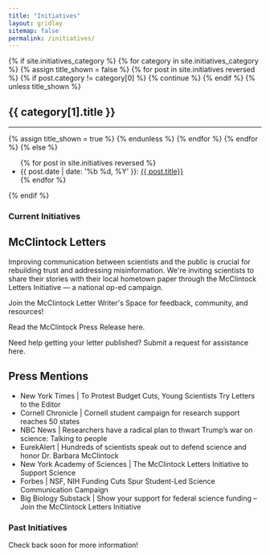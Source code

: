 ```yaml
---
title: "Initiatives"
layout: gridlay
sitemap: false
permalink: /initiatives/
---
```


<!-- New style rendering if project categories are defined -->
{% if site.initiatives_category %}
  {% for category in site.initiatives_category  %}
    {% assign title_shown = false %}
    {% for post in site.initiatives reversed %}
      {% if post.category != category[0] %}
        {% continue %}
      {% endif %}
      {% unless title_shown %}
        <h2>{{ category[1].title }}</h2><hr />
        {% assign title_shown = true %}
      {% endunless %}
    {% endfor %}
  {% endfor %}
{% else %}
  <ul>
    {% for post in site.initiatives reversed %}
      <li>
        {{ post.date | date: '%b %d, %Y' }}: <a href="{{ site.url }}{{ site.baseurl }}{{ post.url }}">{{ post.title}}</a>
      </li>
    {% endfor %}
  </ul>
{% endif %}

### Current Initiatives

## McClintock Letters

Improving communication between scientists and the public is crucial for rebuilding trust and addressing misinformation. We're inviting scientists to share their stories with their local hometown paper through the McClintock Letters Initiative — a national op-ed campaign.

Join the McClintock Letter Writer's Space for feedback, community, and resources!

Read the McClintock Press Release here.

Need help getting your letter published? Submit a request for assistance here.

## Press Mentions

- New York Times | To Protest Budget Cuts, Young Scientists Try Letters to the Editor
- Cornell Chronicle | Cornell student campaign for research support reaches 50 states
- NBC News | Researchers have a radical plan to thwart Trump’s war on science: Talking to people
- EurekAlert | Hundreds of scientists speak out to defend science and honor Dr. Barbara McClintock
- New York Academy of Sciences | The McClintock Letters Initiative to Support Science
- Forbes | NSF, NIH Funding Cuts Spur Student-Led Science Communication Campaign
- Big Biology Substack | Show your support for federal science funding – Join the McClintock Letters Initiative

### Past Initiatives

Check back soon for more information!

